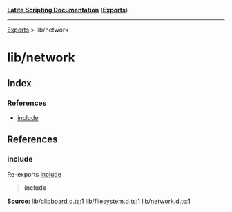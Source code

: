 [**Latite Scripting Documentation**](../README.md) ([**Exports**](../exports.md))

---

[Exports](../exports.md) > lib/network

# lib/network

## Index

### References

- [include](index.md#include)

## References

### include

Re-exports [include](../module.lib_clipboard/namespaces/namespace.include/index.md)

> **include**

**Source:** [lib/clipboard.d.ts:1](https://github.com/EpiclyRaspberry/latitescripting.github.io/blob/0717eac/definitions/lib/clipboard.d.ts#L1) [lib/filesystem.d.ts:1](https://github.com/EpiclyRaspberry/latitescripting.github.io/blob/0717eac/definitions/lib/filesystem.d.ts#L1) [lib/network.d.ts:1](https://github.com/EpiclyRaspberry/latitescripting.github.io/blob/0717eac/definitions/lib/network.d.ts#L1)

